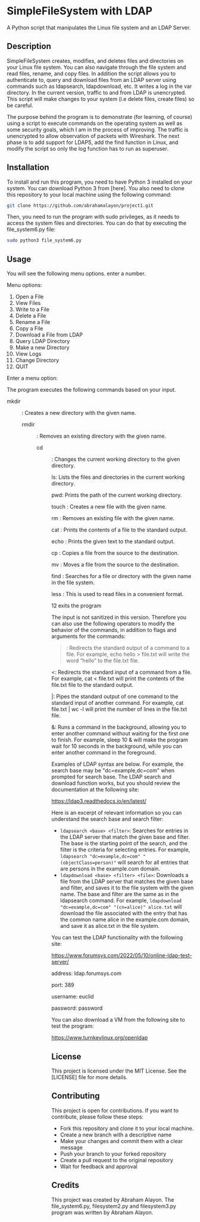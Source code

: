 
# SimpleFileSystem with LDAP

A Python script that manipulates the Linux file system and an LDAP Server.

## Description

SimpleFileSystem creates, modifies, and deletes files and directories on your Linux file system. You can also navigate through the file system and read files, rename, and copy files. In addition the script allows you to authenticate to, query and download files from an LDAP server using commands such as ldapsearch, ldapdownload, etc. It writes a log in the var directory.  In the current version, traffic to and from LDAP is unencrypted. This script will make changes to your system (i.e delete files, create files) so be careful.

The purpose behind the program is to demonstrate (for learning, of course) using a script to execute commands on the operating system as well as some security goals, which I am in the process of improving. The traffic is unencrypted to allow observation of packets with Wireshark. The next phase is to add support for LDAPS, add the find function in Linux, and modify the script so only the log function has to run as superuser.

## Installation

To install and run this program, you need to have Python 3 installed on your system. You can download Python 3 from [here]. You also need to clone this repository to your local machine using the following command:

```bash
git clone https://github.com/abrahamalayon/project1.git
```

Then, you need to run the program with sudo privileges, as it needs to access the system files and directories. You can do that by executing the file_system6.py file:

```bash
sudo python3 file_system6.py
```

## Usage

You will see the following menu options. enter a number.

Menu options:
1. Open a File
2. View Files
3. Write to a File
4. Delete a File
5. Rename a File
6. Copy a File
7. Download a File from LDAP
8. Query LDAP Directory
9. Make a new Directory
10. View Logs
11. Change Directory
12. QUIT

Enter a menu option:  

The program executes the following commands based on your input. 

mkdir <dir>: Creates a new directory with the given name.

rmdir <dir>: Removes an existing directory with the given name.

cd <dir>: Changes the current working directory to the given directory.

ls: Lists the files and directories in the current working directory.

pwd: Prints the path of the current working directory.

touch <file>: Creates a new file with the given name.

rm <file>: Removes an existing file with the given name.

cat <file>: Prints the contents of a file to the standard output.

echo <text>: Prints the given text to the standard output.

cp <src> <dest>: Copies a file from the source to the destination.

mv <src> <dest>: Moves a file from the source to the destination.

find <name>: Searches for a file or directory with the given name in the file system.

less <filename>:  This is used to read files in a convenient format.

12 exits the program

The input is not sanitized in this version. Therefore you can also use the following operators to modify the behavior of the commands, in addition to flags and arguments for the commands:


>: Redirects the standard output of a command to a file. For example, echo hello > file.txt will write the word “hello” to the file.txt file.
>
<: Redirects the standard input of a command from a file. For example, cat < file.txt will print the contents of the file.txt file to the standard output.

|: Pipes the standard output of one command to the standard input of another command. For example, cat file.txt | wc -l will print the number of lines in the file.txt file.

&: Runs a command in the background, allowing you to enter another command without waiting for the first one to finish. For example, sleep 10 & will make the program wait for 10 seconds in the background, while you can enter another command in the foreground.



Examples of LDAP syntax are below.  For example, the search base may be "dc=example,dc=com" when prompted for search base.  The LDAP search and download function works, but you should review the documentation at the following site:  

https://ldap3.readthedocs.io/en/latest/  

Here is an excerpt of relevant information so you can understand the search base and search filter:


- `ldapsearch <base> <filter>`: Searches for entries in the LDAP server that match the given base and filter. The base is the starting point of the search, and the filter is the criteria for selecting entries. For example, `ldapsearch "dc=example,dc=com" "(objectClass=person)"` will search for all entries that are persons in the example.com domain.
- `ldapdownload <base> <filter> <file>`: Downloads a file from the LDAP server that matches the given base and filter, and saves it to the file system with the given name. The base and filter are the same as in the ldapsearch command. For example, `ldapdownload "dc=example,dc=com" "(cn=alice)" alice.txt` will download the file associated with the entry that has the common name alice in the example.com domain, and save it as alice.txt in the file system.

You can test the LDAP functionality with the following site:

https://www.forumsys.com/2022/05/10/online-ldap-test-server/

address: ldap.forumsys.com

port: 389

username: euclid

password: password

You can also download a VM from the following site to test the program:

https://www.turnkeylinux.org/openldap

## License

This project is licensed under the MIT License. See the [LICENSE] file for more details.

## Contributing

This project is open for contributions. If you want to contribute, please follow these steps:

- Fork this repository and clone it to your local machine.
- Create a new branch with a descriptive name
- Make your changes and commit them with a clear message
- Push your branch to your forked repository
- Create a pull request to the original repository
- Wait for feedback and approval

## Credits

This project was created by Abraham Alayon. The file_system6.py, filesystem2.py and filesystem3.py program was written by Abraham Alayon.
